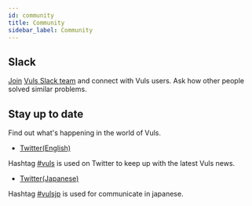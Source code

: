 ```yaml
---
id: community
title: Community
sidebar_label: Community
---
```


## Slack

[Join](http://goo.gl/forms/xm5KFo35tu) [Vuls Slack team](https://vuls-github.slack.com/) and connect with Vuls users. Ask how other people solved similar problems.

## Stay up to date

Find out what's happening in the world of Vuls.

- [Twitter(English)](https://twitter.com/vuls_en)

Hashtag [#vuls](https://twitter.com/search?f=tweets&q=%23vuls) is used on Twitter to keep up with the latest Vuls news.

- [Twitter(Japanese)](https://twitter.com/vuls_ja)

Hashtag [#vulsjp](https://twitter.com/search?f=tweets&q=%23vulsjp) is used for communicate in japanese.

